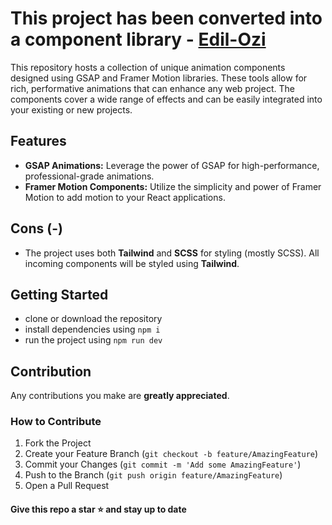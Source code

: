 # This project has been converted into a component library - [Edil-Ozi](https://github.com/Edil-ozi/edil-ozi)

This repository hosts a collection of unique animation components designed using GSAP and Framer Motion libraries. These tools allow for rich, performative animations that can enhance any web project. The components cover a wide range of effects and can be easily integrated into your existing or new projects.

## Features
- **GSAP Animations:** Leverage the power of GSAP for high-performance, professional-grade animations.
- **Framer Motion Components:** Utilize the simplicity and power of Framer Motion to add motion to your React applications.

## Cons (-) 
- The project uses both **Tailwind** and **SCSS** for styling (mostly SCSS). All incoming components will be styled using **Tailwind**.

## Getting Started
* clone or download the repository
* install dependencies using ```npm i```
* run the project using ```npm run dev```

## Contribution
Any contributions you make are **greatly appreciated**.

### How to Contribute

1. Fork the Project
2. Create your Feature Branch (`git checkout -b feature/AmazingFeature`)
3. Commit your Changes (`git commit -m 'Add some AmazingFeature'`)
4. Push to the Branch (`git push origin feature/AmazingFeature`)
5. Open a Pull Request

#### Give this repo a star ⭐ and stay up to date



